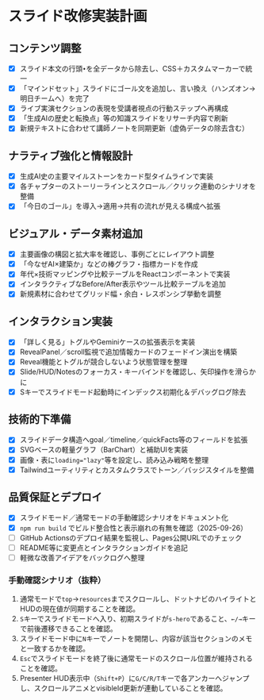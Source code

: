 # スライド改修実装計画

## コンテンツ調整
- [x] スライド本文の行頭`•`を全データから除去し、CSS＋カスタムマーカーで統一
- [x] 「マインドセット」スライドにゴール文を追加し、言い換え（ハンズオン→明日チームへ）を完了
- [x] ライブ実演セクションの表現を受講者視点の行動ステップへ再構成
- [x] 「生成AIの歴史と転換点」等の知識スライドをリサーチ内容で刷新
- [x] 新規テキストに合わせて講師ノートを同期更新（虚偽データの除去含む）

## ナラティブ強化と情報設計
- [x] 生成AI史の主要マイルストーンをカード型タイムラインで実装
- [x] 各チャプターのストーリーラインとスクロール／クリック連動のシナリオを整備
- [x] 「今日のゴール」を導入→適用→共有の流れが見える構成へ拡張

## ビジュアル・データ素材追加
- [x] 主要画像の構図と拡大率を確認し、事例ごとにレイアウト調整
- [x] 「今なぜAI×建築か」などの棒グラフ・指標カードを作成
- [x] 年代×技術マッピングや比較テーブルをReactコンポーネントで実装
- [x] インタラクティブなBefore/After表示やツール比較テーブルを追加
- [x] 新規素材に合わせてグリッド幅・余白・レスポンシブ挙動を調整

## インタラクション実装
- [x] 「詳しく見る」トグルやGeminiケースの拡張表示を実装
- [x] RevealPanel／scroll監視で追加情報カードのフェードイン演出を構築
- [x] Reveal機能とトグルが競合しないよう状態管理を整理
- [x] Slide/HUD/Notesのフォーカス・キーバインドを確認し、矢印操作を滑らかに
- [x] Sキーでスライドモード起動時にインデックス初期化＆デバッグログ除去

## 技術的下準備
- [x] スライドデータ構造へgoal／timeline／quickFacts等のフィールドを拡張
- [x] SVGベースの軽量グラフ（BarChart）と補助UIを実装
- [x] 画像・表に`loading="lazy"`等を設定し、読み込み戦略を整理
- [x] Tailwindユーティリティとカスタムクラスでトーン／バッジスタイルを整備

## 品質保証とデプロイ
- [x] スライドモード／通常モードの手動確認シナリオをドキュメント化
- [x] `npm run build` でビルド整合性と表示崩れの有無を確認（2025-09-26）
- [ ] GitHub Actionsのデプロイ結果を監視し、Pages公開URLでのチェック
- [ ] README等に変更点とインタラクションガイドを追記
- [ ] 軽微な改善アイデアをバックログへ整理

### 手動確認シナリオ（抜粋）
1. 通常モードで`top`→`resources`までスクロールし、ドットナビのハイライトとHUDの現在値が同期することを確認。
2. `S`キーでスライドモードへ入り、初期スライドが`s-hero`であること、`←/→`キーで前後遷移できることを確認。
3. スライドモード中に`N`キーでノートを開閉し、内容が該当セクションのメモと一致するかを確認。
4. `Esc`でスライドモードを終了後に通常モードのスクロール位置が維持されることを確認。
5. Presenter HUD表示中（`Shift+P`）に`G/C/R/T`キーで各アンカーへジャンプし、スクロールアニメとvisibleId更新が連動していることを確認。
